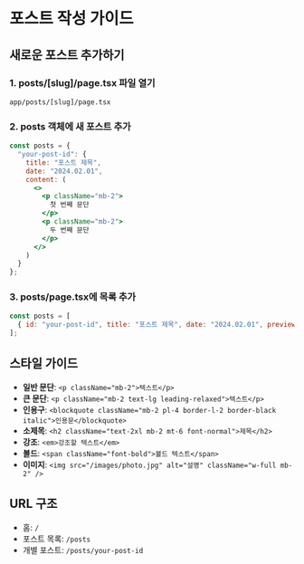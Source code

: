 # 포스트 작성 가이드

## 새로운 포스트 추가하기

### 1. posts/[slug]/page.tsx 파일 열기
```
app/posts/[slug]/page.tsx
```

### 2. posts 객체에 새 포스트 추가
```jsx
const posts = {
  "your-post-id": {
    title: "포스트 제목",
    date: "2024.02.01",
    content: (
      <>
        <p className="mb-2">
          첫 번째 문단
        </p>
        <p className="mb-2">
          두 번째 문단
        </p>
      </>
    )
  }
};
```

### 3. posts/page.tsx에 목록 추가
```jsx
const posts = [
  { id: "your-post-id", title: "포스트 제목", date: "2024.02.01", preview: "미리보기 텍스트" },
];
```

## 스타일 가이드

- **일반 문단**: `<p className="mb-2">텍스트</p>`
- **큰 문단**: `<p className="mb-2 text-lg leading-relaxed">텍스트</p>`
- **인용구**: `<blockquote className="mb-2 pl-4 border-l-2 border-black italic">인용문</blockquote>`
- **소제목**: `<h2 className="text-2xl mb-2 mt-6 font-normal">제목</h2>`
- **강조**: `<em>강조할 텍스트</em>`
- **볼드**: `<span className="font-bold">볼드 텍스트</span>`
- **이미지**: `<img src="/images/photo.jpg" alt="설명" className="w-full mb-2" />`

## URL 구조
- 홈: `/`
- 포스트 목록: `/posts`
- 개별 포스트: `/posts/your-post-id`